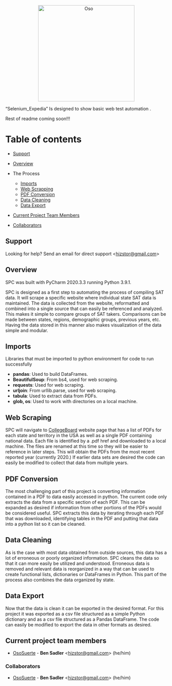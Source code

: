 <!--lint disable no-literal-urls-->
<p align="center">
  <a href="https://Oso.com/">
    <img
      alt="Oso"
      src="https://github.com/OsoSuerte/Logizomechanophobia/blob/master/Osos%20profile.png" width="300" height="300" 
    />
  </a>
</p>

“Selenium_Expedia” Is designed to show basic web test automation . 

Rest of readme coming soon!!!

# Table of contents

* [Support](#support)
* [Overview](#overview)
* The Process
  * [Imports](#imports)
  * [Web Scrapping](#web-scraping)
  * [PDF Conversion](#pdf-conversion)
  * [Data Cleaning](#data-cleaning)
  * [Data Export](#data-Export)

* [Current Project Team Members](#current-project-team-members) 

* [Collaborators](#collaborators)
  
## Support

Looking for help? Send an email for direct support &lt;hizstor@gmail.com&gt;

## Overview
SPC was built with PyCharm 2020.3.3 running Python 3.9.1.

SPC is designed as a first step to automating the process of compiling SAT data. It will scrape a specific website where individual state SAT data is maintained. The data is collected from the website, reformatted and combined into a single source that can easily be referenced and analyzed. This makes it simple to compare groups of SAT takers. Comparisons can be made between states, regions, demographic groups, previous years, etc. Having the data stored in this manner also makes visualization of the data simple and modular. 


## Imports
Libraries that must be imported to python environment for code to run successfully 

* **pandas**: Used to build DataFrames.
* **BeautifulSoup**: From bs4, used for web scraping.
* **requests**: Used for web scraping.
* **urljoin**: From urllib.parse, used for web scraping.   
* **tabula**: Used to extract data from PDFs.
* **glob, os**: Used to work with directories on a local machine. 


## Web Scraping

SPC will navigate to [CollegeBoard] website page that has a list of PDFs for each state and territory in the USA as well as a single PDF containing national data. Each file is identified by a .pdf href and downloaded to a local machine. The files are renamed at this time so they will be easier to reference in later steps. This will obtain the PDFs from the most recent reported year (currently 2020.) If earlier data sets are desired the code can easily be modified to collect that data from multiple years.
    
## PDF Conversion

The most challenging part of this project is converting information contained in a PDF to data easily accessed in python. The current code only extracts the data from a specific section of each PDF. This can be expanded as desired if information from other portions of the PDFs would be considered useful. SPC extracts this data by iterating through each PDF that was downloaded, identifying tables in the PDF and putting that data into a python list so it can be cleaned. 

## Data Cleaning

As is the case with most data obtained from outside sources, this data has a lot of erroneous or poorly organized information. SPC cleans the data so that it can more easily be utilized and understood. Erroneous data is removed and relevant data is reorganized in a way that can be used to create functional lists, dictionaries or DataFrames in Python. This part of the process also combines the data organized by state. 

## Data Export

Now that the data is clean it can be exported in the desired format. For this project it was exported as a csv file structured as a simple Python dictionary and as a csv file structured as a Pandas DataFrame. The code can easily be modified to export the data in other formats as desired.  

## Current project team members
* [OsoSuerte](https://github.com/OsoSuerte) -
**Ben Sadler** &lt;hizstor@gmail.com&gt; (he/him)


<!--lint disable prohibited-strings-->

### Collaborators

* [OsoSuerte](https://github.com/OsoSuerte) -
**Ben Sadler** &lt;hizstor@gmail.com&gt; (he/him)

<!--lint enable prohibited-strings-->

[CollegeBoard]: https://reports.collegeboard.org/sat-suite-program-results/
